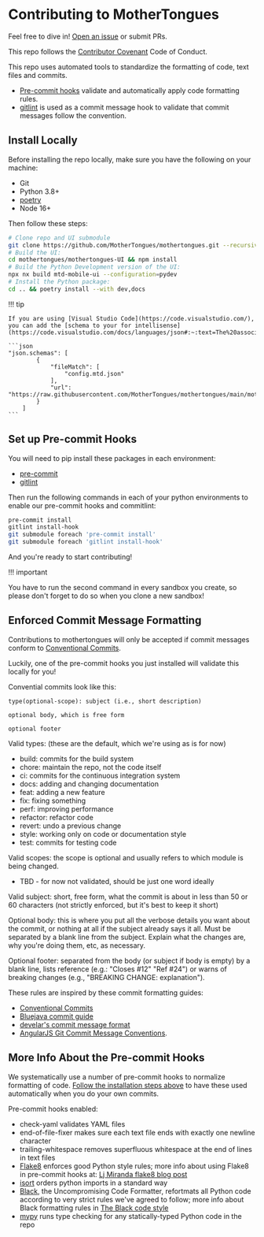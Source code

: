 # Contributing to MotherTongues

Feel free to dive in! [Open an issue](https://github.com/MotherTongues/mothertongues/issues/new) or submit PRs.

This repo follows the [Contributor Covenant](http://contributor-covenant.org/version/1/3/0/) Code of Conduct.

This repo uses automated tools to standardize the formatting of code, text files and
commits.
 - [Pre-commit hooks](#pre-commit-hooks) validate and automatically apply code
   formatting rules.
 - [gitlint](#enforced-commit-message-formatting) is used as a commit message hook to validate that
   commit messages follow the convention.

## Install Locally
Before installing the repo locally, make sure you have the following on your machine:
-  Git
- Python 3.8+
- [poetry](https://python-poetry.org/docs/)
-  Node 16+

Then follow these steps:

```bash
# Clone repo and UI submodule
git clone https://github.com/MotherTongues/mothertongues.git --recursive
# Build the UI:
cd mothertongues/mothertongues-UI && npm install
# Build the Python Development version of the UI:
npx nx build mtd-mobile-ui --configuration=pydev
# Install the Python package:
cd .. && poetry install --with dev,docs
```

!!! tip

    If you are using [Visual Studio Code](https://code.visualstudio.com/), you can add the [schema to your for intellisense](https://code.visualstudio.com/docs/languages/json#:~:text=The%20association%20of%20a%20JSON,under%20the%20property%20json.schemas%20.)!

    ```json
    "json.schemas": [
            {
                "fileMatch": [
                    "config.mtd.json"
                ],
                "url": "https://raw.githubusercontent.com/MotherTongues/mothertongues/main/mothertongues/schemas/config.json"
            }
        ]
    ```



## Set up Pre-commit Hooks

You will need to pip install these packages in each environment:
- [pre-commit](https://pre-commit.com/)
- [gitlint](https://jorisroovers.com/gitlint/)

Then run the following commands in each of your python environments to enable our pre-commit hooks and commitlint:

```sh
pre-commit install
gitlint install-hook
git submodule foreach 'pre-commit install'
git submodule foreach 'gitlint install-hook'
```

And you're ready to start contributing!

!!! important

  You have to run the second command in every sandbox you create, so please don't forget to do so when you clone a new sandbox!

## Enforced Commit Message Formatting
Contributions to mothertongues will only be accepted if commit messages conform to [Conventional Commits](https://www.conventionalcommits.org/).

Luckily, one of the pre-commit hooks you just installed will validate this locally for you!

Convential commits look like this:

    type(optional-scope): subject (i.e., short description)

    optional body, which is free form

    optional footer

Valid types: (these are the default, which we're using as is for now)
 - build: commits for the build system
 - chore: maintain the repo, not the code itself
 - ci: commits for the continuous integration system
 - docs: adding and changing documentation
 - feat: adding a new feature
 - fix: fixing something
 - perf: improving performance
 - refactor: refactor code
 - revert: undo a previous change
 - style: working only on code or documentation style
 - test: commits for testing code

Valid scopes: the scope is optional and usually refers to which module is being changed.
 - TBD - for now not validated, should be just one word ideally

Valid subject: short, free form, what the commit is about in less than 50 or 60 characters
(not strictly enforced, but it's best to keep it short)

Optional body: this is where you put all the verbose details you want about the commit, or
nothing at all if the subject already says it all. Must be separated by a blank line from
the subject. Explain what the changes are, why you're doing them, etc, as necessary.

Optional footer: separated from the body (or subject if body is empty) by a blank line,
lists reference (e.g.: "Closes #12" "Ref #24") or warns of breaking changes (e.g.,
"BREAKING CHANGE: explanation").

These rules are inspired by these commit formatting guides:
 - [Conventional Commits](https://www.conventionalcommits.org/)
 - [Bluejava commit guide](https://github.com/bluejava/git-commit-guide)
 - [develar's commit message format](https://gist.github.com/develar/273e2eb938792cf5f86451fbac2bcd51)
 - [AngularJS Git Commit Message Conventions](https://docs.google.com/document/d/1QrDFcIiPjSLDn3EL15IJygNPiHORgU1_OOAqWjiDU5Y).



## More Info About the Pre-commit Hooks

We systematically use a number of pre-commit hooks to
normalize formatting of code. [Follow the installation steps above](#set-up-pre-commit-hooks) to have these used automatically when you do your own commits.

Pre-commit hooks enabled:
- check-yaml validates YAML files
- end-of-file-fixer makes sure each text file ends with exactly one newline character
- trailing-whitespace removes superfluous whitespace at the end of lines in text files
- [Flake8](https://flake8.pycqa.org/) enforces good Python style rules; more info about
  using Flake8 in pre-commit hooks at:
  [Lj Miranda flake8 blog post](https://ljvmiranda921.github.io/notebook/2018/06/21/precommits-using-black-and-flake8/)
- [isort](https://pycqa.github.io/isort/) orders python imports in a standard way
- [Black](https://github.com/psf/black), the Uncompromising Code Formatter, refortmats all
  Python code according to very strict rules we've agreed to follow; more info about Black
  formatting rules in
  [The Black code style](https://black.readthedocs.io/en/stable/the_black_code_style/index.html)
- [mypy](http://mypy-lang.org/) runs type checking for any statically-typed Python code in
  the repo

